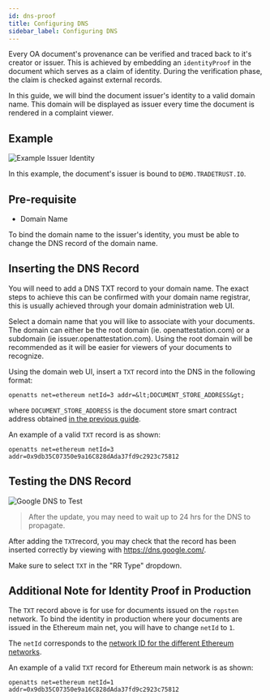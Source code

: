 ```yaml
---
id: dns-proof
title: Configuring DNS
sidebar_label: Configuring DNS
---
```


Every OA document's provenance can be verified and traced back to it's creator or issuer. This is achieved by embedding an `identityProof` in the document which serves as a claim of identity. During the verification phase, the claim is checked against external records.

In this guide, we will bind the document issuer's identity to a valid domain name. This domain will be displayed as issuer every time the document is rendered in a complaint viewer.

## Example

![Example Issuer Identity](/docs/verifiable-document/dns-proof/example.png)

In this example, the document's issuer is bound to `DEMO.TRADETRUST.IO`.

## Pre-requisite

- Domain Name

To bind the domain name to the issuer's identity, you must be able to change the DNS record of the domain name.

## Inserting the DNS Record

You will need to add a DNS TXT record to your domain name. The exact steps to achieve this can be confirmed with your domain name registrar, this is usually achieved through your domain administration web UI.

Select a domain name that you will like to associate with your documents. The domain can either be the root domain (ie. openattestation.com) or a subdomain (ie issuer.openattestation.com). Using the root domain will be recommended as it will be easier for viewers of your documents to recognize.

Using the domain web UI, insert a `TXT` record into the DNS in the following format:

```text
openatts net=ethereum netId=3 addr=&lt;DOCUMENT_STORE_ADDRESS&gt;
```

where `DOCUMENT_STORE_ADDRESS` is the document store smart contract address obtained [in the previous guide](/docs/verifiable-document/document-store/).

An example of a valid `TXT` record is as shown:

```text
openatts net=ethereum netId=3 addr=0x9db35C07350e9a16C828dAda37fd9c2923c75812
```

## Testing the DNS Record

![Google DNS to Test](/docs/verifiable-document/dns-proof/google-dns.png)

> After the update, you may need to wait up to 24 hrs for the DNS to propagate.

After adding the `TXT`record, you may check that the record has been inserted correctly by viewing with https://dns.google.com/.

Make sure to select `TXT` in the "RR Type" dropdown.

## Additional Note for Identity Proof in Production

The `TXT` record above is for use for documents issued on the `ropsten` network. To bind the identity in production where your documents are issued in the Ethereum main net, you will have to change `netId` to `1`.

The `netId` corresponds to the [network ID for the different Ethereum networks](https://ethereum.stackexchange.com/questions/17051/how-to-select-a-network-id-or-is-there-a-list-of-network-ids).

An example of a valid `TXT` record for Ethereum main network is as shown:

```text
openatts net=ethereum netId=1 addr=0x9db35C07350e9a16C828dAda37fd9c2923c75812
```
